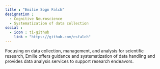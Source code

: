 ```yaml
---
title : "Emilie Sogn Falch"
designation : 
  - Cognitive Neuroscience
  - Systematization of data collection 
social :
  - icon : ti-github 
    link : "https://github.com/esfalch"
---
```


Focusing on data collection, management, and analysis for scientific research, Emilie offers guidance and systematization of data handling and provides data analysis services to support research endeavors.
